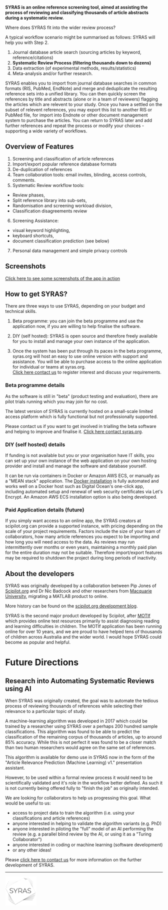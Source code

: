 
**SYRAS is an online reference screening tool, aimed at assisting the process of reviewing and classifying thousands of article abstracts during a systematic review.**

Where does SYRAS fit into the wider review process?

A typical workflow scenario might be summarised as follows: SYRAS will help you with Step 2. 

1. Journal database article search (sourcing articles by keyword, reference/citations)
2. **Systematic Review Process (filtering thousands down to dozens)**
3. Data extraction (of experimental methods, results/statistics)
4. Meta-analysis and/or further research.

SYRAS enables you to import from journal database searches in common formats (RIS, PubMed, EndNote) and merge and deduplicate the resulting reference sets into a unified library. You can then quickly screen the references by title and abstracts (alone or in a team of reviewers) flagging the articles which are relevent to your study. Once you have a settled on the subset of relevent references, you may export this list to another RIS or PubMed file, for import into Endnote or other document management system to purchase the articles. You can return to SYRAS later and add further references and repeat the process or modify your choices - supporting a wide variety of workflows.

## Overview of Features

1. Screening and classification of article references
2. Import/export popular reference database formats
3. De-duplication of references
4. Team collaboration tools: email invites, blinding, access controls, comments.
5. Systematic Review workflow tools: 
  * Review phases,
  * Split reference library into sub-sets, 
  * Randomisation and screening workload division,
  * Classification disagreements review
6. Screening Assistance: 
  * visual keyword highlighting, 
  * keyboard shortcuts, 
  * document classification prediction (see below)
7. Personal data management and simple privacy controls

## Screenshots
[Click here to see some screenshots of the app in action](screenshots.md)

## How to get SYRAS?

There are three ways to use SYRAS, depending on your budget and technical skills.

1. Beta programme: you can join the beta programme and use the application now, if you are willing to help finalise the software.

2. DIY (self hosted): SYRAS is open source and therefore freely available for you to install and manage your own instance of the application.

3. Once the system has been put through its paces in the beta programme, syras.org will host an easy to use online version with support and assistance.
You will be able to purchase access to the online application for individual or teams at syras.org.  
<a href="/contact.html">Click here contact us<a/> to register interest and discuss your requirements.

### Beta programme details
As the software is still in "beta" (product testing and evaluation), there are pilot trials running which you may join for no cost. 

The latest version of SYRAS is currently hosted on a small-scale limited access platform which is fully functional but not professionally supported. 

Please contact us if you want to get involved in trialling the beta software and helping to improve and finalise it.
 <a href="/contact.html">Click here contact syras.org<a/>.

### DIY (self hosted) details

If funding is not available but you or your organisation have IT skills, you can set up your own instance of the web application on your own hosting provider and install and manage the software and database yourself.

It can be run via containers in Docker or Amazon AWS ECS, or manually as a "MEAN stack" application. The [Docker installation](https://github.com/scipilot/sysrev-assist-docker) is fully automated and works well on a Docker host such as Digital Ocean's one-click app, including automated setup and renewal of web security certificates via Let's Encrypt. An Amazon AWS ECS installation option is also being developed.

### Paid Application details (future)

If you simply want access to an online app, the SYRAS creators at scipilot.org can provide a supported instance, with pricing depending on the scale of your project requirements. Factors include the size of your team of collaborators, how many article references you expect to be importing and how long you will need access to the data. As reviews may run intermittently over months or even years, maintaining a monthly paid plan for the entire duration may not be suitable. Therefore import/export features may be required to shutdown the project during long periods of inactivity.

## About the developers

SYRAS was originally developed by a collaboration between Pip Jones of [Scipilot.org](https://scipilot.org) and Dr Nic Badcock and other researchers from [Macquarie University](https://mq.edu.au), migrating a MATLAB product to online.

More history can be found on the [scipilot.org development blog](http://scipilot.org/blog/2018/04/13/introducing-systematic-review-assistant/).

SYRAS is the second major product developed by Scipilot, after [MOTIf](https://motif.org.au) which provides online test resources 
primarily to assist diagnosing reading and learning difficulties in children. The MOTIf application has been running online for over 10 years, 
and we are proud to have helped tens of thousands of children across Australia and the wider world. 
I would hope SYRAS could become as popular and helpful.


# Future Directions

## Research into Automating Systematic Reviews using AI

When SYRAS was originally created, the goal was to automate the tedious process of reviewing thousands of references 
while selecting their relevance to a particular topic of study.

A machine-learning algorithm was developed in 2017 which could be trained by a researcher using SYRAS over a perhaps 200 hundred sample classifications.
This algorithm was found to be able to predict the classification of the remaining corpus of thousands of articles, up to around 85% accuracy. 
While this is not perfect it was found to be a closer match than two human researchers would agree on the same set of references.

This algorithm is available for demo use in SYRAS now in the form of the "Article Relevance Prediction (Machine Learning) v1." presentation assistant.

However, to be used within a formal review process it would need to be scientifically validated and it's role in the workflow better defined. As such it is not currently being offered fully to "finish the job" as originally intended.

We are looking for collaborators to help us progressing this goal. What would be useful to us:
* access to project data to train the algorithm (i.e. using your classifications and article references)
* anyone interested in helping to validate the algorithm variants (e.g. PhD)
* anyone interested in piloting the "full" model of an AI performing the review (e.g. a parallel blind review by the AI, or using it as a "Turing Collaborator")
* anyone interested in coding or machine learning (software development)
* or any other ideas!

Please <a href="/contact.html">click here to contact us<a/> for more information on the further development of SYRAS.


---

![logo](/assets/images/SYRAS-logo-thin-small.png "SYRAS")
